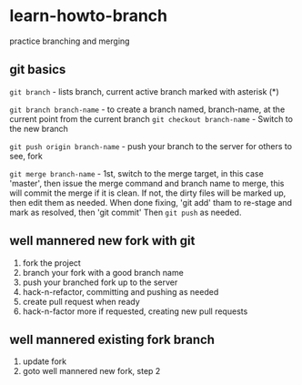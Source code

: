 learn-howto-branch
==================

practice branching and merging

git basics
----------

`git branch`  - lists branch, current active branch marked with asterisk (*)

`git branch branch-name` - to create a branch named, branch-name, at the current point from the current branch
`git checkout branch-name` - Switch to the new branch

`git push origin branch-name` - push your branch to the server for others to see, fork

`git merge branch-name` - 1st, switch to the merge target, in this case 'master', then issue the merge command and branch name to merge, this will commit the merge if it is clean.  If not, the dirty files will be marked up, then edit them as needed.  When done fixing, 'git add' tham to re-stage and mark as resolved, then 'git commit'  Then `git push` as needed.


well mannered new fork with git
--------------------------------
  1. fork the project
  2. branch your fork with a good branch name
  3. push your branched fork up to the server
  4. hack-n-refactor, committing and pushing as needed
  4. create pull request when ready
  6. hack-n-factor more if requested, creating new pull requests

well mannered existing fork branch
----------------------------------
  1. update fork
  2. goto well mannered new fork, step 2

